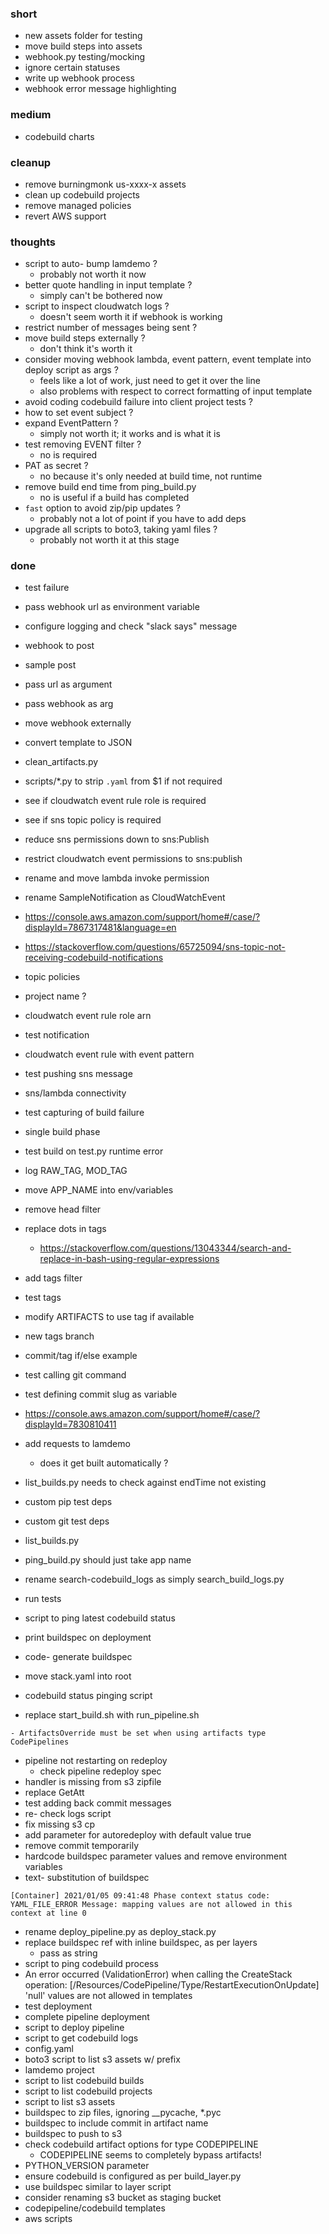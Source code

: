 ### short

- new assets folder for testing
- move build steps into assets
- webhook.py testing/mocking
- ignore certain statuses
- write up webhook process
- webhook error message highlighting

### medium

- codebuild charts

### cleanup

- remove burningmonk us-xxxx-x assets
- clean up codebuild projects
- remove managed policies
- revert AWS support

### thoughts

- script to auto- bump lamdemo ?
  - probably not worth it now
- better quote handling in input template ?
  - simply can't be bothered now
- script to inspect cloudwatch logs ?
  - doesn't seem worth it if webhook is working
- restrict number of messages being sent ?
- move build steps externally ?
  - don't think it's worth it
- consider moving webhook lambda, event pattern, event template into deploy script as args ?
  - feels like a lot of work, just need to get it over the line
  - also problems with respect to correct formatting of input template
- avoid coding codebuild failure into client project tests ?
- how to set event subject ?
- expand EventPattern ?
  - simply not worth it; it works and is what it is
- test removing EVENT filter ?
  - no is required
- PAT as secret ?
  - no because it's only needed at build time, not runtime
- remove build end time from ping_build.py
  - no is useful if a build has completed
- `fast` option to avoid zip/pip updates ?
  - probably not a lot of point if you have to add deps
- upgrade all scripts to boto3, taking yaml files ?
  - probably not worth it at this stage

### done

- test failure
- pass webhook url as environment variable
- configure logging and check "slack says" message
- webhook to post
- sample post
- pass url as argument
- pass webhook as arg
- move webhook externally
- convert template to JSON
- clean_artifacts.py
- scripts/*.py to strip `.yaml` from $1 if not required
- see if cloudwatch event rule role is required
- see if sns topic policy is required
- reduce sns permissions down to sns:Publish
- restrict cloudwatch event permissions to sns:publish
- rename and move lambda invoke permission
- rename SampleNotification as CloudWatchEvent

- https://console.aws.amazon.com/support/home#/case/?displayId=7867317481&language=en
- https://stackoverflow.com/questions/65725094/sns-topic-not-receiving-codebuild-notifications

- topic policies
- project name ?
- cloudwatch event rule role arn
- test notification
- cloudwatch event rule with event pattern
- test pushing sns message
- sns/lambda connectivity
- test capturing of build failure
- single build phase
- test build on test.py runtime error
- log RAW_TAG, MOD_TAG
- move APP_NAME into env/variables
- remove head filter
- replace dots in tags
  - https://stackoverflow.com/questions/13043344/search-and-replace-in-bash-using-regular-expressions
- add tags filter
- test tags
- modify ARTIFACTS to use tag if available
- new tags branch
- commit/tag if/else example
- test calling git command
- test defining commit slug as variable
- https://console.aws.amazon.com/support/home#/case/?displayId=7830810411
- add requests to lamdemo
  - does it get built automatically ?
- list_builds.py needs to check against endTime not existing
- custom pip test deps
- custom git test deps
- list_builds.py
- ping_build.py should just take app name
- rename search-codebuild_logs as simply search_build_logs.py
- run tests
- script to ping latest codebuild status
- print buildspec on deployment
- code- generate buildspec
- move stack.yaml into root
- codebuild status pinging script
- replace start_build.sh with run_pipeline.sh

```
- ArtifactsOverride must be set when using artifacts type CodePipelines
```

- pipeline not restarting on redeploy
  - check pipeline redeploy spec
- handler is missing from s3 zipfile
- replace GetAtt
- test adding back commit messages
- re- check logs script
- fix missing s3 cp
- add parameter for autoredeploy with default value true
- remove commit temporarily
- hardcode buildspec parameter values and remove environment variables
- text- substitution of buildspec

```
[Container] 2021/01/05 09:41:48 Phase context status code: YAML_FILE_ERROR Message: mapping values are not allowed in this context at line 0
```

- rename deploy_pipeline.py as deploy_stack.py
- replace buildspec ref with inline buildspec, as per layers
  - pass as string
- script to ping codebuild process
- An error occurred (ValidationError) when calling the CreateStack operation: [/Resources/CodePipeline/Type/RestartExecutionOnUpdate] 'null' values are not allowed in templates
- test deployment
- complete pipeline deployment
- script to deploy pipeline
- script to get codebuild logs
- config.yaml
- boto3 script to list s3 assets w/ prefix
- lamdemo project
- script to list codebuild builds
- script to list codebuild projects
- script to list s3 assets
- buildspec to zip files, ignoring __pycache, *.pyc
- buildspec to include commit in artifact name
- buildspec to push to s3
- check codebuild artifact options for type CODEPIPELINE
  - CODEPIPELINE seems to completely bypass artifacts!
- PYTHON_VERSION parameter
- ensure codebuild is configured as per build_layer.py
- use buildspec similar to layer script
- consider renaming s3 bucket as staging bucket
- codepipeline/codebuild templates
- aws scripts
